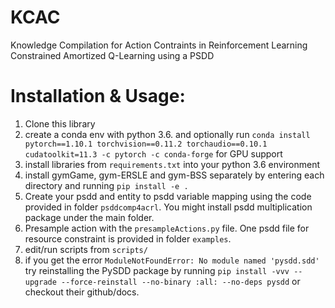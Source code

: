 # KCAC
Knowledge Compilation for Action Contraints in Reinforcement Learning
Constrained Amortized Q-Learning using a PSDD

# Installation & Usage:
1. Clone this library
1. create a conda env with python 3.6. and optionally run `conda install pytorch==1.10.1 torchvision==0.11.2 torchaudio==0.10.1 cudatoolkit=11.3 -c pytorch -c conda-forge` for GPU support
1. install libraries from `requirements.txt` into your python 3.6 environment
1. install gymGame, gym-ERSLE and gym-BSS separately by entering each directory and running `pip install -e .`
1. Create your psdd and entity to psdd variable mapping using the code provided in folder `psddcomp4acrl`. You might install psdd multiplication package under the main folder.
1. Presample action with the `presampleActions.py` file. One psdd file for resource constraint is provided in folder `examples`.
1. edit/run scripts from `scripts/`
1. if you get the error `ModuleNotFoundError: No module named 'pysdd.sdd'` try reinstalling the PySDD package by running `pip install -vvv --upgrade --force-reinstall --no-binary :all: --no-deps pysdd` or checkout their github/docs.
